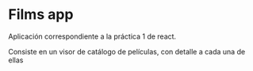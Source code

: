 # Films app

Aplicación correspondiente a la práctica 1 de react.

Consiste en un visor de catálogo de películas, con detalle a cada una de ellas